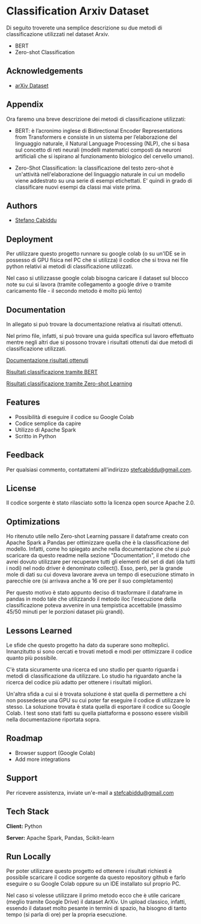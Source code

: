 
# Classification Arxiv Dataset

Di seguito troverete una semplice descrizione su due metodi di classificazione utilizzati nel dataset Arxiv.

- BERT
- Zero-shot Classification


## Acknowledgements

 - [arXiv Dataset](https://www.kaggle.com/datasets/Cornell-University/arxiv)


## Appendix

Ora faremo una breve descrizione dei metodi di classificazione utilizzati:

- BERT: è l’acronimo inglese di Bidirectional Encoder Representations from Transformers e consiste in un sistema per l’elaborazione del linguaggio naturale, il Natural Language Processing (NLP), che si basa sul concetto di reti neurali (modelli matematici composti da neuroni artificiali che si ispirano al funzionamento biologico del cervello umano).

- Zero-Shot Classification: la classificazione del testo zero-shot è un'attività nell'elaborazione del linguaggio naturale in cui un modello viene addestrato su una serie di esempi etichettati. E' quindi in grado di classificare nuovi esempi da classi mai viste prima.


## Authors

- [Stefano Cabiddu](https://github.com/StefanoCabiddu)


## Deployment

Per utilizzare questo progetto runnare su google colab (o su un'IDE se in possesso di GPU fisica nel PC che si utilizza) il codice che si trova nei file python relativi ai metodi di classificazione utilizzati.

Nel caso si utilizzasse google colab bisogna caricare il dataset sul blocco note su cui si lavora (tramite collegamento a google drive o tramite caricamento file - il secondo metodo è molto più lento)






## Documentation

In allegato si può trovare la documentazione relativa ai risultati ottenuti. 

Nel primo file, infatti, si può trovare una guida specifica sul lavoro effettuato mentre negli altri due si possono trovare i risultati ottenuti dai due metodi di classificazione utilizzati. 

[Documentazione risultati ottenuti](https://drive.google.com/file/d/1mj2jYzGD_Aj3QKqIdGcL0abTpqgqPUvF/view?usp=sharing)

[Risultati classificazione tramite BERT](https://drive.google.com/file/d/18sbAe56YCVRXAr-8ScGuo8SI4EGZ_bRe/view?usp=sharing)

[Risultati classificazione tramite Zero-shot Learning](https://drive.google.com/file/d/1wtKJxPnTf-xEKWnZ4FPBKBy593Agly2U/view?usp=sharing)

## Features

- Possibilità di eseguire il codice su Google Colab
- Codice semplice da capire
- Utilizzo di Apache Spark
- Scritto in Python


## Feedback

Per qualsiasi commento, contattatemi all'indirizzo stefcabiddu@gmail.com.


## License

Il codice sorgente è stato rilasciato sotto la licenza open source Apache 2.0.

## Optimizations

Ho ritenuto utile nello Zero-shot Learning passare il dataframe creato con Apache Spark a Pandas per ottimizzare quella che è la classificazione del modello. Infatti, come ho spiegato anche nella documentazione che si può scaricare da questo readme nella sezione "Documentation", il metodo che avrei dovuto utilizzare per recuperare tutti gli elementi del set di dati (da tutti i nodi) nel nodo driver è denominato collect(). Esso, però, per la grande mole di dati su cui doveva lavorare aveva un tempo di esecuzione stimato in parecchie ore (si arrivava anche a 16 ore per il suo completamento)

Per questo motivo è stato appunto deciso di trasformare il dataframe in pandas in modo tale che utilizzando il metodo iloc l'esecuzione della classificazione poteva avvenire in una tempistica accettabile (massimo 45/50 minuti per le porzioni dataset più grandi). 

## Lessons Learned

Le sfide che questo progetto ha dato da superare sono molteplici. Innanzitutto si sono cercati e trovati metodi e modi per ottimizzare il codice quanto più possibile.

C'è stata sicuramente una ricerca ed uno studio per quanto riguarda i metodi di classificazione da utilizzare. Lo studio ha riguardato anche la ricerca del codice più adatto per ottenere i risultati migliori. 

Un'altra sfida a cui si è trovata soluzione è stat quella di permettere a chi non possedesse una GPU su cui poter far eseguire il codice di utilizzare lo stesso. La soluzione trovata è stata quella di esportare il codice su Google Colab. I test sono stati fatti su quella piattaforma e possono essere visibili nella documentazione riportata sopra.
## Roadmap

- Browser support (Google Colab)
- Add more integrations


## Support

Per ricevere assistenza, inviate un'e-mail a stefcabiddu@gmail.com


## Tech Stack

**Client:** Python

**Server:** Apache Spark, Pandas, Scikit-learn

## Run Locally

Per poter utilizzare questo progetto ed ottenere i risultati richiesti è possibile scaricare il codice sorgente da questo repository github e farlo eseguire o su Google Colab oppure su un IDE installato sul proprio PC. 

Nel caso si volesse utilizzare il primo metodo ecco che è utile caricare (meglio tramite Google Drive) il dataset ArXiv. Un upload classico, infatti, essendo il dataset molto pesante in termini di spazio, ha bisogno di tanto tempo (si parla di ore) per la propria esecuzione.